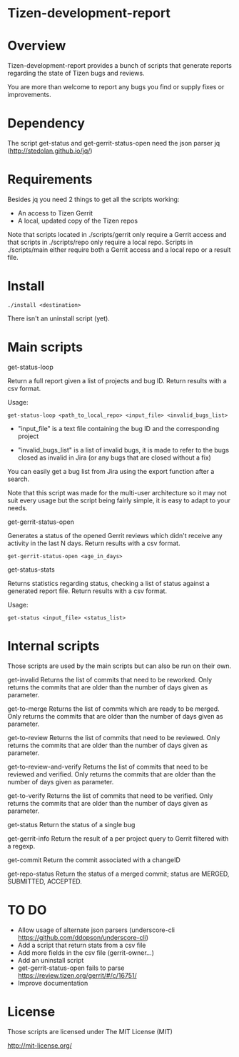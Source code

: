 Tizen-development-report
========================

# Overview

Tizen-development-report provides a bunch of scripts that generate reports regarding the state of Tizen bugs and reviews.

You are more than welcome to report any bugs you find or supply fixes or improvements.

# Dependency

The script get-status and get-gerrit-status-open need the json parser jq (http://stedolan.github.io/jq/)

# Requirements

Besides jq you need 2 things to get all the scripts working:

* An access to Tizen Gerrit
* A local, updated copy of the Tizen repos

Note that scripts located in ./scripts/gerrit only require a Gerrit access and that scripts in ./scripts/repo only require a local repo. Scripts in ./scripts/main either require both a Gerrit access and a local repo or a result file.

# Install

	./install <destination>

There isn't an uninstall script (yet).

# Main scripts

get-status-loop

Return a full report given a list of projects and bug ID. Return results with a csv format.

Usage:

	get-status-loop <path_to_local_repo> <input_file> <invalid_bugs_list>

* "input_file" is a text file containing the bug ID and the corresponding project

* "invalid_bugs_list" is a list of invalid bugs, it is made to refer to the bugs closed as invalid in Jira (or any bugs that are closed without a fix)

You can easily get a bug list from Jira using the export function after a search.

Note that this script was made for the multi-user architecture so it may not suit every usage but the script being fairly simple, it is easy to adapt to your needs.

get-gerrit-status-open

Generates a status of the opened Gerrit reviews which didn't receive any activity in the last N days. Return results with a csv format.

	get-gerrit-status-open <age_in_days>

get-status-stats

Returns statistics regarding status, checking a list of status against a generated report file. Return results with a csv format.

Usage:

	get-status <input_file> <status_list>

# Internal scripts

Those scripts are used by the main scripts but can also be run on their own.

get-invalid
Returns the list of commits that need to be reworked. Only returns the commits that are older than the number of days given as parameter.

get-to-merge
Returns the list of commits which are ready to be merged. Only returns the commits that are older than the number of days given as parameter.

get-to-review
Returns the list of commits that need to be reviewed. Only returns the commits that are older than the number of days given as parameter.

get-to-review-and-verify
Returns the list of commits that need to be reviewed and verified. Only returns the commits that are older than the number of days given as parameter.

get-to-verify
Returns the list of commits that need to be verified. Only returns the commits that are older than the number of days given as parameter.

get-status
Return the status of a single bug

get-gerrit-info
Return the result of a per project query to Gerrit filtered with a regexp.

get-commit
Return the commit associated with a changeID

get-repo-status
Return the status of a merged commit; status are MERGED, SUBMITTED, ACCEPTED.

# TO DO

* Allow usage of alternate json parsers (underscore-cli https://github.com/ddopson/underscore-cli)
* Add a script that return stats from a csv file
* Add more fields in the csv file (gerrit-owner...)
* Add an uninstall script
* get-gerrit-status-open fails to parse https://review.tizen.org/gerrit/#/c/16751/
* Improve documentation

# License

Those scripts are licensed under The MIT License (MIT)

http://mit-license.org/
